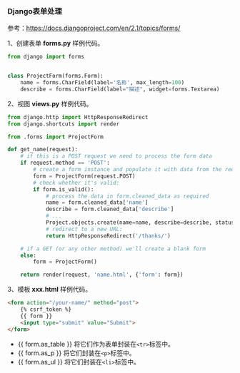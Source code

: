 
### Django表单处理

参考：https://docs.djangoproject.com/en/2.1/topics/forms/


1、创建表单 __forms.py__ 样例代码。

```python
from django import forms


class ProjectForm(forms.Form):
    name = forms.CharField(label='名称', max_length=100)
    describe = forms.CharField(label="描述", widget=forms.Textarea)

```

2、视图 __views.py__ 样例代码。

```python
from django.http import HttpResponseRedirect
from django.shortcuts import render

from .forms import ProjectForm

def get_name(request):
    # if this is a POST request we need to process the form data
    if request.method == 'POST':
        # create a form instance and populate it with data from the request:
        form = ProjectForm(request.POST)
        # check whether it's valid:
        if form.is_valid():
            # process the data in form.cleaned_data as required
            name = form.cleaned_data['name']
            describe = form.cleaned_data['describe']
            # ... 
            Project.objects.create(name=name, describe=describe, status=status)
            # redirect to a new URL:
            return HttpResponseRedirect('/thanks/')

    # if a GET (or any other method) we'll create a blank form
    else:
        form = ProjectForm()

    return render(request, 'name.html', {'form': form})
```

3、模板 __xxx.html__ 样例代码。

```html
<form action="/your-name/" method="post">
    {% csrf_token %}
    {{ form }}
    <input type="submit" value="Submit">
</form>
```

* {{ form.as_table }} 将它们作为表单封装在```<tr>```标签中。
* {{ form.as_p }} 将它们封装在```<p>```标签中。
* {{ form.as_ul }} 将它们封装在```<li>```标签中。